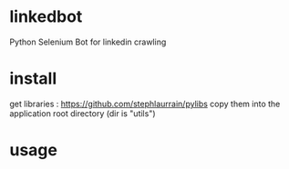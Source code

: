 # linkedbot
Python Selenium Bot for linkedin crawling

# install
get libraries :
https://github.com/stephlaurrain/pylibs
copy them into the application root directory (dir is "utils")

# usage

